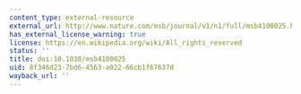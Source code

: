 ```yaml
---
content_type: external-resource
external_url: http://www.nature.com/msb/journal/v1/n1/full/msb4100025.html
has_external_license_warning: true
license: https://en.wikipedia.org/wiki/All_rights_reserved
status: ''
title: doi:10.1038/msb4100025
uid: 8f346d23-7bd6-4563-a022-66cb1f67637d
wayback_url: ''
---
```

